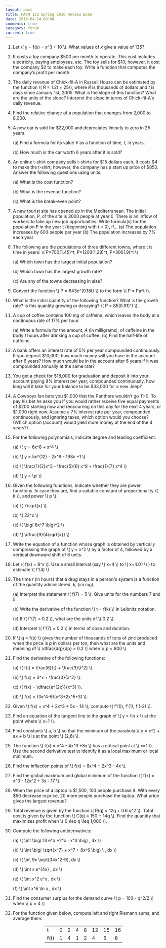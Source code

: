 ```yaml
---
layout: post
title: MATH 122 Spring 2016 Review Exam
date: 2016-04-24 08:00
comments: true
category: forum
current: true
---
```


1. Let <span>\\( y = f(x) = x^3 + 10 \\)</span>.  What values of *x* give a value of 135?

2. It costs a toy company $500 per month to operate.  This cost includes electricity, paying employees, etc. The toy sells for $10; however, it cost the company $2 to make each toy. Write a function that computes the company’s profit per month.  

3. The daily revenue of Chick-fil-A in Russell House can be estimated by the function <span>\\( R = 1.2t + 25\\)</span>, where *R* is thousands of dollars and *t* is days since January 1st, 2005. What is the slope of this function? What are the units of the slope? Interpret the slope in terms of Chick-fil-A's daily revenue.

4. Find the relative change of a population that changes from 2,000 to 8,000. 

5. A new car is sold for $22,000 and depreciates linearly to zero in 25 years.

	(a) Find a formula for its value *V* as a function of time, *t*, in years.

	(b)	How much is the car worth 6 years after it is sold?

6. An online t-shirt company sells t-shirts for $15 dollars each. It costs $4 to make the t-shirt; however, the company has a start up price of $850. Answer the following questions using units.

	(a) What is the cost function?

	(b) What is the revenue function?

	(c) What is the break-even point?

7. A new tourist site has opened up in the Mediterranean. The initial population, P, of the site is 3000 people at year 0. There is an inflow of workers to take up new job opportunities. Write formula(s) for the population P in the year t (beginning with t = 0), if...
	(a)	The population increases by 600 people per year
	(b)	The population increases by 7% each year

8. The following are the populations of three different towns, where t is time in years:
	<span>\\( P=700(1.45)^t, P=1200(1.28)^t,  P=300(.9)^t \\)</span>

	(a)	Which town has the largest initial population?

	(b)	Which town has the largest growth rate?  

	(c)	Are any of the towns decreasing in size?

9. Convert the function <span>\\( P = 643e^{0.18t} \\)</span> to the form <span>\\( P = Pa^t \\)</span>.

10. What is the initial quantity of the following function? What is the growth rate? Is this quantity growing or decaying? 
<span>\\( P = 85(0.91)^t \\)</span>.

11. A cup of coffee contains 100 mg of caffeine, which leaves the body at a continuous rate of 17% per hour.

	(a) Write a formula for the amount, *A* (in milligrams), of caffeine in the body *t* hours after drinking a cup of coffee.
	(b) Find the half-life of caffeine.

12. A bank offers an interest rate of 5% per year compounded continuously. If you deposit $10,000, how much money will you have in the account after 6 years? How much would be in the account after 6 years if it was compounded annually at the same rate?

13. You get a check for $18,000 for graduation and deposit it into your account paying 8% interest per year, compounded continuously, how long will it take for your balance to be $33,000 for a new Jeep?

14. A Cowboys fan bets you $1,000 that the Panthers wouldn’t go 11-0. To pay his bet he asks you if you would rather receive five equal payments of $200 starting now and reoccurring on this day for the next 4 years, or $1,000 right now. Assume a 7% interest rate per year, compounded continuously, and ignoring taxes, which option would you choose? (Which option (account) would yield more money at the end of the 4 years?)

1. For the following polynomials, indicate degree and leading coefficient.

	(a) <span>\\( y = 6x^8 + x^4 \\)</span>

	(b) <span>\\( y = 5x^{12} - 2x^6 - 198x +1 \\)</span>

	(c) <span>\\( \frac{1}{2}x^3 - \frac{5}{6} x^9 + \frac{1}{7} x^4 \\)</span>

	(d) <span>\\( y = \pi \\)</span>

2. Given the following functions, indicate whether they are power functions.  In case they are, find a suitable constant of proportionality <span>\\( k \\)</span>, and power <span>\\( p \\)</span>.

	(a) <span>\\( 7\sqrt{x} \\)</span>

	(b) <span>\\( 22^x \\)</span>

	(c) <span>\\( \big( 6x^7 \big)^2 \\)</span>

	(d) <span>\\( \dfrac{9}{4\sqrt{x}} \\)</span>

3. Write the equation of a function whose graph is obtained by vertically compressing the graph of <span>\\( y = x^2 \\)</span> by a factor of 4, followed by a vertical downward shift of 6 units.

4. Let <span>\\( f(x) = 8^x \\)</span>.  Use a small interval (say <span>\\( x=4 \\)</span> to <span>\\( x=4.01 \\)</span> ) to estimate <span>\\( f'(4) \\)</span>

5. The time *t* (in hours) that a drug stays in a person's system is a function of the quantity administered, *k*, (im mg).

	(a) Interpret the statement <span>\\( f(7) = 5 \\)</span>.  Give units for the numbers 7 and 5.

	(b) Write the derivative of the function <span>\\( t = f(k) \\)</span> in Leibnitz notation.

	(c) If <span>\\( f'(7) = 0.2 \\)</span>, what are the units of <span>\\( 0.2 \\)</span>.

	(d) Interpret <span>\\( f'(7) = 0.2 \\)</span> in terms of dose and duration. 

6. If <span>\\( q = f(p) \\)</span> gives the number of thousands of tons of zinc produced when the price is *p* in dollars per ton, then what are the units and meaning of <span>\\( \dfrac{dq}{dp} = 0.2 \\)<span> when <span>\\( p = 900 \\)</span>

7. Find the derivative of the following functions:

	(a) <span>\\( f(t) = \frac{6}{t} + \frac{3}{t^2} \\)<span>.

	(b) <span>\\( f(x) = 3^x + \frac{3}{x^2} \\)</span>.

	(c) <span>\\( f(x) = \dfrac{e^{2x}}{x^3} \\)</span>.

	(d) <span>\\( f(x) = (3x^4-6)(x^3+2x^5+3) \\)</span>.

8. Given <span>\\( f(x) = x^4 + 2x^3 + 5x - 14 \\)</span>, compute <span>\\( f'(0), f'(1), f'(-2) \\)</span>.

9. Find an equation of the tangent line to the graph of <span>\\( y = \ln x \\)</span> at the point where <span>\\( x=1 \\)</span>.

10. Find constants <span>\\( a, b \\)<span> so that the minimum of the parabola <span>\\( y = x^2 + ax + b \\)</span> is at the point <span>\\( (2,6) \\)</span>.

11. The function <span>\\( f(x) = x^4 - 4x^3 +8x \\)</span> has a critical point at <span>\\( x=1 \\)</span>.  Use the second derivative test to identify it as a local maximum or local minimum. 

12. Find the inflection points of <span>\\( f(x) = 6x^4 + 2x^3 - 4x \\)</span>.

13. Find the global maximum and global minimum of the function <span>\\( f(x) = x^3 - 12x^2 + 3x - 17 \\)</span>.

14. When the price of a laptop is $1,500, 100 people purchase it.  With every $50 decrease in price, 20 more people purchase the laptop.  What price gives the largest revenue?

15. Total revenue is given by the function <span>\\( R(q) = 12q + 0.6 q^2 \\).  Total cost is given by the function <span>\\( C(q) = 150 + 14q \\)</span>.  Find the quantity that maximizes profit when <span>\\( 0 \leq q \leq 1,000 \\)</span>.

16. Compute the following antiderivatives:

	(a) <span>\\( \int \big( 13 e^x +2^x +x^3 \big) \, dx \\)</span>

	(b) <span>\\( \int \big( \sqrt{x^7} + x^7 + 8x^6 \big) \ \, dx \\)</span>

	(c) <span>\\( \int 9x \sqrt{34x^2-9}\, dx \\)</span>

	(d) <span>\\( \int x e^{4x} \, dx \\)</span>

	(e) <span>\\( \int x^2 e^x \, dx \\)</span>

	(f) <span>\\( \int x^6 \ln x \, dx \\)</span>

18. Find the consumer surplus for the demand curve <span>\\( p = 100 - q^2/2 \\)</span> when <span>\\( q = 4 \\)</span>

17. For the function given below, compute left and right Riemann sums, and average them.

<div style="text-align:center;">
	<table class="table table-bordered" style="width:50%; margin-left:auto; margin-right:auto;">
		<tr>
			<td> t</td><td>	0</td><td>	2</td><td>4</td><td>8</td><td>12</td><td>15</td><td>16</td>
		</tr>
		<tr>
			<td>f(t)</td><td>1</td><td>4</td><td>1</td><td>2</td><td>4</td><td>5</td><td>6</td>
		</tr>
	</table>
</div>